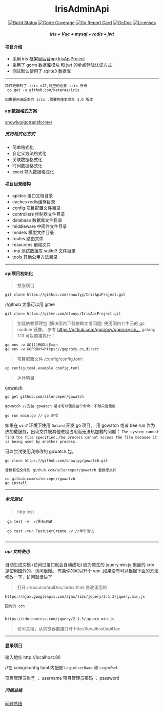 <h1 align="center">IrisAdminApi</h1>

<p align="center">
    <a href="https://travis-ci.org/snowlyg/IrisApiProject"><img src="https://travis-ci.org/snowlyg/IrisApiProject.svg?branch=master" alt="Build Status"></a>
    <a href="https://codecov.io/gh/snowlyg/IrisApiProject"><img src="https://codecov.io/gh/snowlyg/IrisApiProject/branch/master/graph/badge.svg" alt="Code Coverage"></a>
    <a href="https://goreportcard.com/report/github.com/snowlyg/IrisApiProject"><img src="https://goreportcard.com/badge/github.com/snowlyg/IrisApiProject" alt="Go Report Card"></a>
    <a href="https://godoc.org/github.com/snowlyg/IrisApiProject"><img src="https://godoc.org/github.com/snowlyg/IrisApiProject?status.svg" alt="GoDoc"></a>
    <a href="https://github.com/snowlyg/IrisApiProject/blob/master/LICENSE"><img src="https://img.shields.io/github/license/snowlyg/IrisApiProject" alt="Licenses"></a>
    <h5 align="center">Iris + Vue + mysql + redis + jwt</h5>
</p>

#### 项目介绍
- 采用 iris 框架目后台api [IrisApiProject](https://github.com/snowlyg/IrisApiProject)
- 采用了 gorm 数据库模块 和 jwt 的单点登陆认证方式
- 测试默认使用了 sqlite3 数据库
---

```
项目更新到了 iris v12,对应的也要 iris 升级 
 go get -u github.com/kataras/iris

如果要用旧版本的 iris ,需要克隆本项目 1.0 版本
```
#### api数据格式方案
[snowlyg/gotransformer](https://github.com/snowlyg/gotransformer)

##### 支持格式化方式
- 简单格式化
- 自定义方法格式化
- 关联数据格式化
- 时间数据格式化
- excel 导入数据格式化

#### 项目目录结构
- apidoc 接口文档目录
- caches redis缓存目录
- config 项目配置文件目录
- controllers 控制器文件目录
- database 数据库文件目录
- middleware 中间件文件目录
- models 模型文件目录
- routes 路由文件
- resources 前端文件
- tmp 测试数据库 sqlite3 文件目录
- tools 其他公用方法目录
---

#### api项目初始化

>拉取项目

```
git clone https://github.com/snowlyg/IrisApiProject.git
```
//github 太慢可以用 gitee
```
git clone https://gitee.com/dtouyu/IrisApiProject.git
```

>加载依赖管理包 (解决国内下载依赖太慢问题)
>使用国内七牛云的 go module 镜像。
 参考 https://github.com/goproxy/goproxy.cn。
>golang 1.13 可以直接执行：
```
go env -w GO111MODULE=on
go env -w GOPROXY=https://goproxy.cn,direct
```

>项目配置文件 /config/config.toml

```
cp config.toml.example config.toml
```

>运行项目 

[gowatch](https://gitee.com/silenceper/gowatch)
```
go get github.com/silenceper/gowatch

gowatch //安装 gowatch 后才可以使用这个命令，不然只能使用

go run main.go // go 命令
```

如果在 `win7` 环境下使用 `Goland` 开发 go 项目。 用 gowatch 或者 bee run 作为热加载服务，出现文件被其他进程占用而无法热加载的问题：
`The system cannot find the file specified.`,`The process cannot access the file because it is being used by another process.`

可以尝试使用我修改的 gowatch 包。
```
go clone https://github.com/snowlyg/gowatch.git

替换有包文件到 github.com/silenceper/gowatch 替换原文件

cd github.com/silenceper/gowatch
go install 

```



---
##### 单元测试 
>http test

```
 go test -v  //所有测试
 
 go test -run TestUserCreate -v //单个测试
 
```

---

##### api 文档使用
自动生成文档 (访问过接口就会自动成功)
因为原生的 jquery.min.js 里面的 cdn 是使用国外的，访问很慢。
有条件的可以开个 vpn ,如果没有可以根据下面的方法修改一下，访问就很快了
>打开 /resource/apiDoc/index.html 修改里面的

```
https://ajax.googleapis.com/ajax/libs/jquery/2.1.3/jquery.min.js

国内的 cdn


https://cdn.bootcss.com/jquery/2.1.3/jquery.min.js
```

>访问文档，从浏览器直接打开 http://localhost/apiDoc

---

#### 登录项目
输入地址 http://localhost:80

//在 conig/config.toml 内配置 `LoginUserName` 和 `LoginPwd`

项目管理员账号 ： username
项目管理员密码 ： password

##### 问题总结

[问题总结](ERRORS.MD)